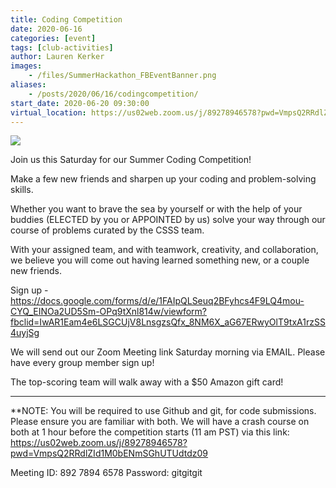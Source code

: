 ```yaml
---
title: Coding Competition
date: 2020-06-16
categories: [event]
tags: [club-activities]
author: Lauren Kerker
images:
    - /files/SummerHackathon_FBEventBanner.png
aliases:
    - /posts/2020/06/16/codingcompetition/
start_date: 2020-06-20 09:30:00
virtual_location: https://us02web.zoom.us/j/89278946578?pwd=VmpsQ2RRdlZId1M0bENmSGhUTUdtdz09
---
```

![](/files/SummerHackathon_FBEventBanner.png)

Join us this Saturday for our Summer Coding Competition!

Make a few new friends and sharpen up your coding and problem-solving skills.

Whether you want to brave the sea by yourself or with the help of your buddies (ELECTED by you or APPOINTED by us) solve your way through our course of problems curated by the CSSS team.

With your assigned team, and with teamwork, creativity, and collaboration, we believe you will come out having learned something new, or a couple new friends.

Sign up - https://docs.google.com/forms/d/e/1FAIpQLSeuq2BFyhcs4F9LQ4mou-CYQ_EINOa2UD5Sm-OPq9tXnl814w/viewform?fbclid=IwAR1Eam4e6LSGCUjV8LnsgzsQfx_8NM6X_aG67ERwyOlT9txA1rzSS4uyjSg

We will send out our Zoom Meeting link Saturday morning via EMAIL. Please have every group member sign up!

The top-scoring team will walk away with a $50 Amazon gift card!

---

**NOTE: You will be required to use Github and git, for code submissions. Please ensure you are familiar with both. We will have a crash course on both at 1 hour before the competition starts (11 am PST) via this link: https://us02web.zoom.us/j/89278946578?pwd=VmpsQ2RRdlZId1M0bENmSGhUTUdtdz09

Meeting ID: 892 7894 6578
Password: gitgitgit
